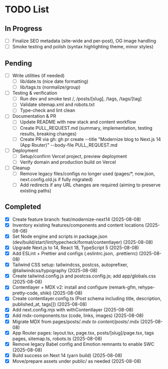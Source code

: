# TODO List

## In Progress
- [ ] Finalize SEO metadata (site-wide and per-post), OG image handling
- [ ] Smoke testing and polish (syntax highlighting theme, minor styles)

## Pending
- [ ] Write utilities (if needed)
  - [ ] lib/date.ts (nice date formatting)
  - [ ] lib/tags.ts (normalize/group)
- [ ] Testing & verification
  - [ ] Run dev and smoke test /, /posts/[slug], /tags, /tags/[tag]
  - [ ] Validate sitemap.xml and robots.txt
  - [ ] Type-check and lint clean
- [ ] Documentation & PR
  - [ ] Update README with new stack and content workflow
  - [ ] Create PULL_REQUEST.md (summary, implementation, testing results, breaking changes)
  - [ ] Create PR via gh: gh pr create --title "Modernize blog to Next.js 14 (App Router)" --body-file PULL_REQUEST.md
- [ ] Deployment
  - [ ] Setup/confirm Vercel project, preview deployment
  - [ ] Verify domain and production build on Vercel
- [ ] Cleanup
  - [ ] Remove legacy files/configs no longer used (pages/*, now.json, next.config.old.js if fully migrated)
  - [ ] Add redirects if any URL changes are required (aiming to preserve existing paths)

## Completed
- [x] Create feature branch: feat/modernize-next14 (2025-08-08)
- [x] Inventory existing features/components and content locations (2025-08-08)
- [x] Set Node engine and scripts in package.json (dev/build/start/lint/typecheck/format/contentlayer) (2025-08-08)
- [x] Upgrade Next.js to 14, React 18, TypeScript 5 (2025-08-08)
- [x] Add ESLint + Prettier and configs (.eslintrc.json, .prettierrc) (2025-08-08)
- [x] Tailwind CSS setup: tailwindcss, postcss, autoprefixer, @tailwindcss/typography (2025-08-08)
- [x] Create tailwind.config.js and postcss.config.js; add app/globals.css (2025-08-08)
- [x] Contentlayer + MDX v2: install and configure (remark-gfm, rehype-pretty-code, shiki) (2025-08-08)
- [x] Create contentlayer.config.ts (Post schema including title, description, published_at, tags[]) (2025-08-08)
- [x] Add next.config.mjs with withContentlayer (2025-08-08)
- [x] Add mdx-components.tsx (code, links, images) (2025-08-08)
- [x] Migrate MDX from pages/posts/*.mdx to content/posts/*.mdx (2025-08-08)
- [x] App Router pages: layout.tsx, page.tsx, posts/[slug]/page.tsx, tags pages, sitemap.ts, robots.ts (2025-08-08)
- [x] Remove legacy Babel config and Emotion remnants to enable SWC (2025-08-08)
- [x] Build success on Next 14 (yarn build) (2025-08-08)
- [x] Move/prepare assets under public/ as needed (2025-08-08)
